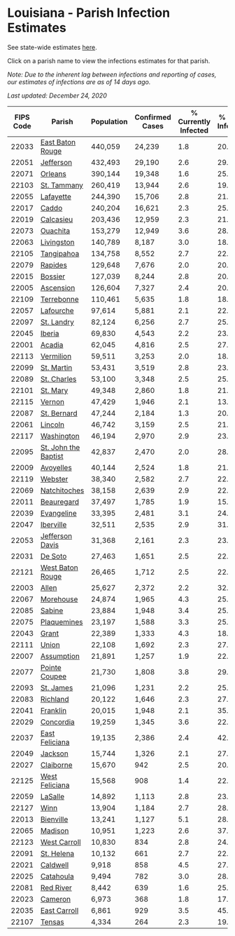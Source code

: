 # Louisiana - Parish Infection Estimates

See state-wide estimates [here](/infections/us-la).

Click on a parish name to view the infections estimates for that parish.

*Note: Due to the inherent lag between infections and reporting of cases, our estimates of infections are as of 14 days ago.*

*Last updated: December 24, 2020*

|   FIPS Code |                                       Parish |   Population |   Confirmed Cases |   % Currently Infected |   % Total Infected |
|-------------|----------------------------------------------|--------------|-------------------|------------------------|--------------------|
|       22033 |         [East Baton Rouge](east-baton-rouge) |      440,059 |            24,239 |                    1.8 |               20.2 |
|       22051 |                       [Jefferson](jefferson) |      432,493 |            29,190 |                    2.6 |               29.7 |
|       22071 |                           [Orleans](orleans) |      390,144 |            19,348 |                    1.6 |               25.8 |
|       22103 |                   [St. Tammany](st.-tammany) |      260,419 |            13,944 |                    2.6 |               19.2 |
|       22055 |                       [Lafayette](lafayette) |      244,390 |            15,706 |                    2.8 |               21.7 |
|       22017 |                               [Caddo](caddo) |      240,204 |            16,621 |                    2.3 |               25.0 |
|       22019 |                       [Calcasieu](calcasieu) |      203,436 |            12,959 |                    2.3 |               21.8 |
|       22073 |                         [Ouachita](ouachita) |      153,279 |            12,949 |                    3.6 |               28.7 |
|       22063 |                     [Livingston](livingston) |      140,789 |             8,187 |                    3.0 |               18.9 |
|       22105 |                     [Tangipahoa](tangipahoa) |      134,758 |             8,552 |                    2.7 |               22.2 |
|       22079 |                           [Rapides](rapides) |      129,648 |             7,676 |                    2.0 |               20.0 |
|       22015 |                           [Bossier](bossier) |      127,039 |             8,244 |                    2.8 |               20.7 |
|       22005 |                       [Ascension](ascension) |      126,604 |             7,327 |                    2.4 |               20.7 |
|       22109 |                     [Terrebonne](terrebonne) |      110,461 |             5,635 |                    1.8 |               18.6 |
|       22057 |                       [Lafourche](lafourche) |       97,614 |             5,881 |                    2.1 |               22.9 |
|       22097 |                     [St. Landry](st.-landry) |       82,124 |             6,256 |                    2.7 |               25.3 |
|       22045 |                             [Iberia](iberia) |       69,830 |             4,543 |                    2.2 |               23.3 |
|       22001 |                             [Acadia](acadia) |       62,045 |             4,816 |                    2.5 |               27.0 |
|       22113 |                       [Vermilion](vermilion) |       59,511 |             3,253 |                    2.0 |               18.0 |
|       22099 |                     [St. Martin](st.-martin) |       53,431 |             3,519 |                    2.8 |               23.4 |
|       22089 |                   [St. Charles](st.-charles) |       53,100 |             3,348 |                    2.5 |               25.7 |
|       22101 |                         [St. Mary](st.-mary) |       49,348 |             2,860 |                    1.8 |               21.0 |
|       22115 |                             [Vernon](vernon) |       47,429 |             1,946 |                    2.1 |               13.1 |
|       22087 |                   [St. Bernard](st.-bernard) |       47,244 |             2,184 |                    1.3 |               20.3 |
|       22061 |                           [Lincoln](lincoln) |       46,742 |             3,159 |                    2.5 |               21.4 |
|       22117 |                     [Washington](washington) |       46,194 |             2,970 |                    2.9 |               23.1 |
|       22095 | [St. John the Baptist](st.-john-the-baptist) |       42,837 |             2,470 |                    2.0 |               28.2 |
|       22009 |                       [Avoyelles](avoyelles) |       40,144 |             2,524 |                    1.8 |               21.0 |
|       22119 |                           [Webster](webster) |       38,340 |             2,582 |                    2.7 |               22.0 |
|       22069 |                 [Natchitoches](natchitoches) |       38,158 |             2,639 |                    2.9 |               22.3 |
|       22011 |                     [Beauregard](beauregard) |       37,497 |             1,785 |                    1.9 |               15.7 |
|       22039 |                     [Evangeline](evangeline) |       33,395 |             2,481 |                    3.1 |               24.5 |
|       22047 |                       [Iberville](iberville) |       32,511 |             2,535 |                    2.9 |               31.9 |
|       22053 |           [Jefferson Davis](jefferson-davis) |       31,368 |             2,161 |                    2.3 |               23.1 |
|       22031 |                           [De Soto](de-soto) |       27,463 |             1,651 |                    2.5 |               22.6 |
|       22121 |         [West Baton Rouge](west-baton-rouge) |       26,465 |             1,712 |                    2.5 |               22.5 |
|       22003 |                               [Allen](allen) |       25,627 |             2,372 |                    2.2 |               32.7 |
|       22067 |                       [Morehouse](morehouse) |       24,874 |             1,965 |                    4.3 |               25.0 |
|       22085 |                             [Sabine](sabine) |       23,884 |             1,948 |                    3.4 |               25.8 |
|       22075 |                   [Plaquemines](plaquemines) |       23,197 |             1,588 |                    3.3 |               25.1 |
|       22043 |                               [Grant](grant) |       22,389 |             1,333 |                    4.3 |               18.2 |
|       22111 |                               [Union](union) |       22,108 |             1,692 |                    2.3 |               27.2 |
|       22007 |                     [Assumption](assumption) |       21,891 |             1,257 |                    1.9 |               22.4 |
|       22077 |               [Pointe Coupee](pointe-coupee) |       21,730 |             1,808 |                    3.8 |               29.1 |
|       22093 |                       [St. James](st.-james) |       21,096 |             1,231 |                    2.2 |               25.6 |
|       22083 |                         [Richland](richland) |       20,122 |             1,646 |                    2.3 |               27.5 |
|       22041 |                         [Franklin](franklin) |       20,015 |             1,948 |                    2.1 |               35.1 |
|       22029 |                       [Concordia](concordia) |       19,259 |             1,345 |                    3.6 |               22.2 |
|       22037 |             [East Feliciana](east-feliciana) |       19,135 |             2,386 |                    2.4 |               42.2 |
|       22049 |                           [Jackson](jackson) |       15,744 |             1,326 |                    2.1 |               27.2 |
|       22027 |                       [Claiborne](claiborne) |       15,670 |               942 |                    2.5 |               20.2 |
|       22125 |             [West Feliciana](west-feliciana) |       15,568 |               908 |                    1.4 |               22.6 |
|       22059 |                           [LaSalle](lasalle) |       14,892 |             1,113 |                    2.8 |               23.7 |
|       22127 |                                 [Winn](winn) |       13,904 |             1,184 |                    2.7 |               28.2 |
|       22013 |                       [Bienville](bienville) |       13,241 |             1,127 |                    5.1 |               28.6 |
|       22065 |                           [Madison](madison) |       10,951 |             1,223 |                    2.6 |               37.5 |
|       22123 |                 [West Carroll](west-carroll) |       10,830 |               834 |                    2.8 |               24.5 |
|       22091 |                     [St. Helena](st.-helena) |       10,132 |               661 |                    2.7 |               22.2 |
|       22021 |                         [Caldwell](caldwell) |        9,918 |               858 |                    4.5 |               27.9 |
|       22025 |                       [Catahoula](catahoula) |        9,494 |               782 |                    3.0 |               28.0 |
|       22081 |                       [Red River](red-river) |        8,442 |               639 |                    1.6 |               25.4 |
|       22023 |                           [Cameron](cameron) |        6,973 |               368 |                    1.8 |               17.1 |
|       22035 |                 [East Carroll](east-carroll) |        6,861 |               929 |                    3.5 |               45.6 |
|       22107 |                             [Tensas](tensas) |        4,334 |               264 |                    2.3 |               19.2 |